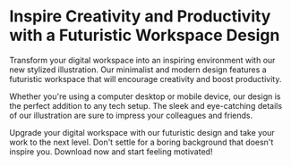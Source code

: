 <!--font:I recommend using "Montserrat" for the website.-->

# Inspire Creativity and Productivity with a Futuristic Workspace Design

Transform your digital workspace into an inspiring environment with our new stylized illustration. Our minimalist and modern design features a futuristic workspace that will encourage creativity and boost productivity.

Whether you're using a computer desktop or mobile device, our design is the perfect addition to any tech setup. The sleek and eye-catching details of our illustration are sure to impress your colleagues and friends.

Upgrade your digital workspace with our futuristic design and take your work to the next level. Don't settle for a boring background that doesn't inspire you. Download now and start feeling motivated!

<!--

Write me markdown content of website with wallpaper:

"A wallpaper featuring a stylized illustration of a futuristic workspace, with a minimalist and modern design."

The header of the page should not be copy of the text but rather a real content of the website which is using this wallpaper.


---


# Futuristic Workspace Wallpaper

Looking for a wallpaper that will inspire you to stay productive and focused? Look no further than our futuristic workspace wallpaper!

Featuring a stylized illustration of a sleek and modern workspace, this wallpaper is the perfect addition to any computer desktop or mobile device. With its minimalist design and eye-catching details, it's sure to be a conversation starter among your friends and colleagues.

So why wait? Download our futuristic workspace wallpaper today and start transforming your digital workspace into a space that inspires creativity, productivity, and innovation!


---


Heading should not include word "wallpaper". The website should not be about the wallpaper itself, wallpaper is just a related background, rewrite whole content.


---


# Elevate Your Workspace with a Futuristic Design

Transform your digital workspace into a futuristic and inspiring environment with our new stylized illustration. Our minimalist and modern design features a sleek workspace that will encourage creativity, productivity, and innovation.

Whether you're looking to upgrade your computer desktop or mobile device, our design is the perfect addition to any tech setup. The eye-catching details and unique style are sure to impress your friends and colleagues.

Don't settle for a boring background. Elevate your workspace with our futuristic design and take your digital experience to the next level. Download now and start feeling inspired!


---


Heading is too long, rewrite whole content.


---


# Upgrade Your Digital Workspace with a Futuristic Design

Looking for a way to enhance your digital workspace and boost your productivity? Our new stylized illustration is the perfect solution. With its minimalist and modern design, our futuristic workspace will inspire creativity and innovation.

Whether you're using a computer desktop or mobile device, our design is the ideal addition to any tech setup. The sleek and eye-catching details of our illustration will impress your colleagues and friends alike.

Don't settle for a dull background that doesn't inspire you. Upgrade your digital workspace with our futuristic design and take your work to the next level. Download now and start feeling motivated!


---


Heading is too long, rewrite whole content.


---


# Inspire Creativity and Productivity with a Futuristic Workspace Design

Transform your digital workspace into an inspiring environment with our new stylized illustration. Our minimalist and modern design features a futuristic workspace that will encourage creativity and boost productivity.

Whether you're using a computer desktop or mobile device, our design is the perfect addition to any tech setup. The sleek and eye-catching details of our illustration are sure to impress your colleagues and friends.

Upgrade your digital workspace with our futuristic design and take your work to the next level. Don't settle for a boring background that doesn't inspire you. Download now and start feeling motivated!


---


Write me a Google font which is best fitting for the website.

Pick from the list:
- Futura
- Open Sans
- Barlow Condensed
- Great Vibes
- Raleway
- Inter
- Orbitron
- Montserrat
- Exo 2
- Roboto
- Lato
- Lobster
- Dancing Script
- Playfair Display
- Alegreya
- IBM Plex Sans
- Poppins


Write just the font name nothing else.


---


I recommend using "Montserrat" for the website.

-->
